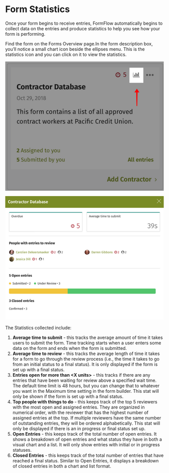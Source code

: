 # Form Statistics

Once your form begins to receive entries, FormFlow automatically begins to collect data on the entries and produce statistics to help you see how your form is performing.

Find the form on the Forms Overview page.In the form description box, you’ll notice a small chart icon beside the ellipses menu. This is the statistics icon and you can click on it to view the statistics.

![](../../../.gitbook/assets/1%20%282%29.png)

![](../../../.gitbook/assets/2%20%2826%29.png)



The Statistics collected include:  
 

1. **Average time to submit** - this tracks the average amount of time it takes users to submit the form. Time tracking starts when a user enters some data on the form and ends when the form is submitted.
2. **Average time to review** - this tracks the average length of time it takes for a form to go through the review process \(i.e., the time it takes to go from an initial status to a final status\). It is only displayed if the form is set up with a final status.
3. **Entries open for more than &lt;X units&gt;** - this tracks if there are any entries that have been waiting for review above a specified wait time. The default time limit is 48 hours, but you can change that to whatever you want in the Maximum time setting in the form builder. This stat will only be shown if the form is set up with a final status.
4. **Top people with things to do** - this keeps track of the top 5 reviewers with the most open and assigned entries. They are organized in numerical order, with the reviewer that has the highest number of assigned entries at the top. If multiple reviewers have the same number of outstanding entries, they will be ordered alphabetically. This stat will only be displayed if there is an in progress or final status set up.
5. **Open Entries** - this keeps track of the total number of open entries. It shows a breakdown of open entries and what status they have in both a visual chart and a list. It will only show entries with initial or in progress statuses.
6. **Closed Entries** - this keeps track of the total number of entries that have reached a final status. Similar to Open Entries, it displays a breakdown of closed entries in both a chart and list format.

